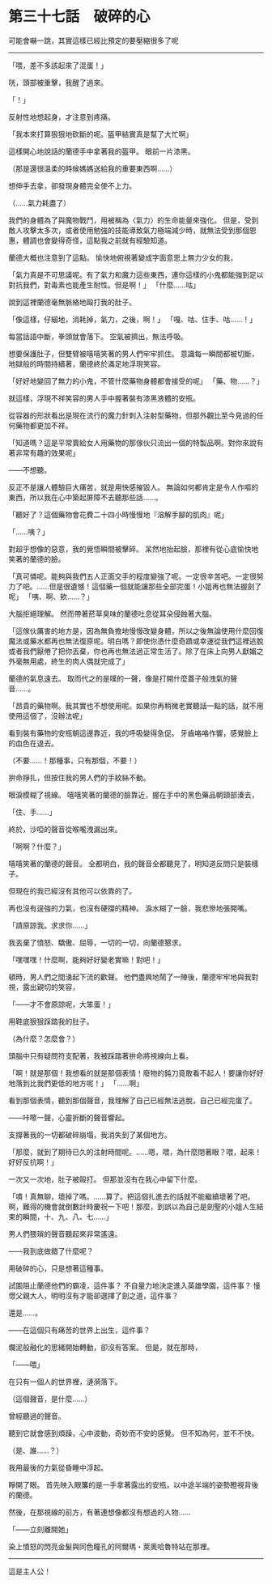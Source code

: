 # 第三十七話　破碎的心

可能會嚇一跳，其實這樣已經比預定的要壓縮很多了呢

---

「喂，差不多該起來了混蛋！」

咣，頭部被重擊，我醒了過來。

「！」

反射性地想起身，才注意到疼痛。

「我本來打算狠狠地砍斷的呢。盔甲結實真是幫了大忙啊」

這樣開心地說話的蘭德手中拿著我的盔甲。
眼前一片漆黑。

（那是還很溫柔的時候媽媽送給我的重要東西啊……）

想伸手去拿，卻發現身體完全使不上力。

（……氣力耗盡了）

我們的身體為了與魔物戰鬥，用被稱為〈氣力〉的生命能量來強化。
但是，受到敵人攻擊太多次，或者使用勉強的技能導致氣力極端減少時，就無法受到那個恩惠，體調也會變得奇怪，這點我之前就有經驗知道。

蘭德大概也注意到了這點。
愉快地俯視著變成字面意思上無力少女的我，

「氣力真是不可思議呢。有了氣力和魔力這些東西，連你這樣的小鬼都能強到足以對抗我們，對毒素也能產生耐性。但是啊！」
「什麼……咕」

說到這裡蘭德毫無脈絡地毆打我的肚子。

「像這樣，仔細地，消耗掉，氣力，之後，啊！」
「嘎、咕、住手、咕……！」

每當話語中斷，拳頭就會落下。
空氣被擠出，無法呼吸。

想要保護肚子，但雙臂被嘻嘻笑著的男人們牢牢抓住。
意識每一瞬間都被切斷，地獄般的時間持續著，蘭德終於滿足地浮現笑容。

「好好地變回了無力的小鬼，不管什麼藥物身體都會接受的呢」
「藥、物……？」

就這樣，浮現不祥笑容的男人手中握著裝有漆黑液體的安瓶。

從容器的形狀看出是現在流行的魔力針刺入注射型藥物，但那外觀比至今見過的任何藥物都更加不祥。

「知道嗎？這是平常賣給女人用藥物的那傢伙只流出一個的特製品啊。對你來說有著非常有趣的效果呢」

——不想聽。

反正不是讓人體驗巨大痛苦，就是用快感摧毀人。
無論如何都肯定是令人作嘔的東西，所以我在心中築起屏障不去聽那些話……。

「聽好了？這個藥物會花費二十四小時慢慢地『溶解手腳的肌肉』呢」

「……咦？」

對超乎想像的惡意，我的覺悟瞬間被擊碎。
呆然地抬起臉，那裡有從心底愉快地笑著的蘭德的臉。

「真可憐呢。能夠與我們五人正面交手的程度變強了呢。一定很辛苦吧。一定很努力了吧。……但是很遺憾！這個藥一個就能讓那些全部完蛋！小姐再也無法握劍了呢」
「咦、啊、欸……？」

大腦拒絕理解。
然而帶著菸草臭味的蘭德吐息從耳朵侵蝕著大腦。

「這傢伙厲害的地方是，因為無負擔地慢慢改變身體，所以之後無論使用什麼回復魔法或藥水都再也無法復原呢。明白嗎？即使你憑什麼奇蹟或幸運從我們這裡逃脫或者我們厭倦了把你丟棄，你也再也無法過正常生活了。除了在床上向男人獻媚之外毫無用處，終生的肉人偶就完成了」

蘭德的氣息遠去。
取而代之的是噗的一聲，像是打開什麼蓋子般洩氣的聲音……。

「昂貴的藥物啊。我其實也不想使用呢。如果你再稍微老實聽話一點的話，就不用使用這個了，沒辦法呢」

看到裝有藥物的安瓶朝這邊靠近，我的呼吸變得急促。
牙齒咯咯作響，感覺臉上的血色在退去。

（不要……！那種事，只有那個，不要！）

拚命掙扎，但按住我的男人們的手紋絲不動。

眼淚模糊了視線。
嘻嘻笑著的蘭德的臉靠近，握在手中的黑色藥品朝頸部湊去，

「住、手……」

終於，沙啞的聲音從喉嚨洩漏出來。

「啊啊？什麼？」

嘻嘻笑著的蘭德的聲音。
全都明白，我的聲音全都聽見了，明知道反問只是裝樣子。

但現在的我已經沒有其他可以依靠的了。

再也沒有逞強的力氣，也沒有硬撐的精神。
淚水糊了一臉，我悲慘地張開嘴。

「請原諒我。求求你……」

我丟棄了憤怒、驕傲、屈辱，一切的一切，向蘭德懇求。

「嘿嘿嘿！什麼啊，能夠好好變老實嘛！對吧！」

頓時，男人們之間湧起下流的歡聲。
他們盡興地鬧了一陣後，蘭德牢牢地與我對視，露出親切的笑容，

「——才不會原諒呢，大笨蛋！」

用鞋底狠狠踩踏我的肚子。

（為什麼？怎麼會？）

頭腦中只有疑問符支配著，我被踩踏著拚命將視線向上看。

「啊！就是那個！我想看的就是那個表情！廢物的鈍刀竟敢看不起人！要讓你好好地落到比我們更低的地方呢！」
「……啊」

看到那個表情，聽到那個聲音，我理解了自己已經無法逃脫，自己已經完蛋了。

——咔嚓一聲，心靈折斷的聲音響起。

支撐著我的一切都破碎崩塌，我消失到了某個地方。

「那麼，就到了期待已久的注射時間呢。……嗯，喂，為什麼閉著眼？喂，起來！好好反抗啊！」

一次又一次地，肚子被毆打。
但那並沒有在我心中留下什麼。

「嘖！真無聊，壞掉了嗎。……算了。把這個扎進去的話就不能繼續壞著了吧。啊，難得的機會就倒數計時慶祝一下吧！那麼，到誤以為自己是劍聖的小姐人生結束的瞬間，十、九、八、七……」

男人們猥瑣的聲音聽起來非常遙遠。

——我到底做錯了什麼呢？

用破碎的心，只是想著這種事。

試圖阻止蘭德他們的霸凌，這件事？
不自量力地決定進入英雄學園，這件事？
憧憬父親大人，明明沒有才能卻選擇了劍之道，這件事？

還是……。

——在這個只有痛苦的世界上出生，這件事？

爛泥般融化的思緒開始轉動，卻沒有答案。
但是，就在那時，

「——喂」

在只有一個人的世界裡，漣漪落下。

（這個聲音，是什麼……）

曾經聽過的聲音。

聽到它就會感到煩躁，心中波動，奇妙而不安的感覺。
但不知為何，並不不快。

（是、誰……？）

我用最後的力氣從昏睡中浮起。

睜開了眼。
首先映入眼簾的是一手拿著露出的安瓶，以中途半端的姿勢瞪視背後的蘭德。

然後，在那視線的前方，有著連想像都沒有想過的人物……

「——立刻離開她」

染上憤怒的閃亮金髮與同色瞳孔的阿爾瑪・萊奧哈魯特站在那裡。

---

這是主人公！